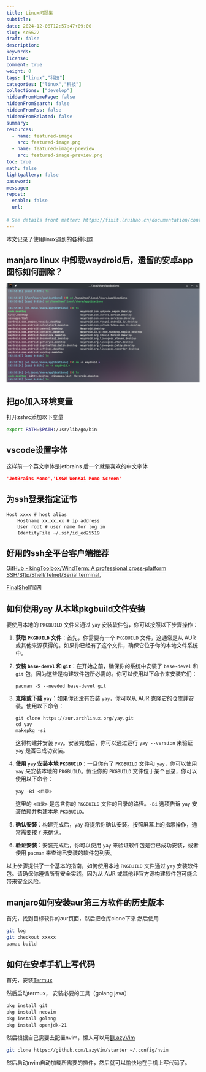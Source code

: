```yaml
---
title: Linux问题集
subtitle:
date: 2024-12-08T12:57:47+09:00
slug: sc6622
draft: false
description:
keywords:
license:
comment: true
weight: 0
tags: ["linux","科技"]
categories: ["linux","科技"]
collections: ["develop"]
hiddenFromHomePage: false
hiddenFromSearch: false
hiddenFromRss: false
hiddenFromRelated: false
summary:
resources:
  - name: featured-image
    src: featured-image.png
  - name: featured-image-preview
    src: featured-image-preview.png
toc: true
math: false
lightgallery: false
password:
message:
repost:
  enable: false
  url:

# See details front matter: https://fixit.lruihao.cn/documentation/content-management/introduction/#front-matter
---
```

本文记录了使用linux遇到的各种问题
<!--more-->

## manjaro linux 中卸载waydroid后，遗留的安卓app图标如何删除？

![alt text](image/1733597806061.png)

## 把go加入环境变量
打开zshrc添加以下变量
```bash
export PATH=$PATH:/usr/lib/go/bin

```
## vscode设置字体
这样前一个英文字体是jetbrains 后一个就是喜欢的中文字体
```json
'JetBrains Mono','LXGW WenKai Mono Screen'
```

## 为ssh登录指定证书

```ssh
Host xxxx # host alias
    Hostname xx.xx.xx # ip address
    User root # user name for log in
    IdentityFile ~/.ssh/id_ed25519 

```

## 好用的ssh全平台客户端推荐

[GitHub - kingToolbox/WindTerm: A professional cross-platform SSH/Sftp/Shell/Telnet/Serial terminal.](https://github.com/kingToolbox/WindTerm)

[FinalShell官网](https://www.hostbuf.com/)


## 如何使用yay 从本地pkgbuild文件安装

要使用本地的 `PKGBUILD` 文件来通过 `yay` 安装软件包，你可以按照以下步骤操作：

1. **获取 `PKGBUILD` 文件**：首先，你需要有一个 `PKGBUILD` 文件，这通常是从 AUR 或其他来源获得的。如果你已经有了这个文件，确保它位于你的本地文件系统中。

2. **安装 `base-devel` 和 `git`**：在开始之前，确保你的系统中安装了 `base-devel` 和 `git` 包，因为这些是构建软件包所必需的。你可以使用以下命令来安装它们：
   ```
   pacman -S --needed base-devel git
   ```

3. **克隆或下载 `yay`**：如果你还没有安装 `yay`，你可以从 AUR 克隆它的仓库并安装。使用以下命令：
   ```
   git clone https://aur.archlinux.org/yay.git
   cd yay
   makepkg -si
   ```
   这将构建并安装 `yay`。安装完成后，你可以通过运行 `yay --version` 来验证 `yay` 是否已成功安装。

4. **使用 `yay` 安装本地 `PKGBUILD`**：一旦你有了 `PKGBUILD` 文件和 `yay`，你可以使用 `yay` 来安装本地的 `PKGBUILD`。假设你的 `PKGBUILD` 文件位于某个目录，你可以使用以下命令：
   ```
   yay -Bi <目录>
   ```
   这里的 `<目录>` 是包含你的 `PKGBUILD` 文件的目录的路径。`-Bi` 选项告诉 `yay` 安装依赖并构建本地 `PKGBUILD`。

5. **确认安装**：构建完成后，`yay` 将提示你确认安装。按照屏幕上的指示操作，通常需要按 `Y` 来确认。

6. **验证安装**：安装完成后，你可以使用 `yay` 来验证软件包是否已成功安装，或者使用 `pacman` 来查询已安装的软件包列表。

以上步骤提供了一个基本的指南，如何使用本地 `PKGBUILD` 文件通过 `yay` 安装软件包。请确保你遵循所有安全实践，因为从 AUR 或其他非官方源构建软件包可能会带来安全风险。

## manjaro如何安装aur第三方软件的历史版本
首先，找到目标软件的aur页面，然后把仓库clone下来
然后使用
```bash
git log
git checkout xxxxx
pamac build
```
## 如何在安卓手机上写代码

首先，安装[Termux](https://termux.dev/en/)

然后启动termux，
安装必要的工具（golang java）
```bash
pkg install git 
pkg install neovim 
pkg install golang 
pkg install openjdk-21
```
然后根据自己需要去配置nvim，懒人可以用[🚀LazyVim](https://www.lazyvim.org/)
```bash
git clone https://github.com/LazyVim/starter ~/.config/nvim

```
然后启动nvim自动加载所需要的插件，然后就可以愉快地在手机上写代码了。